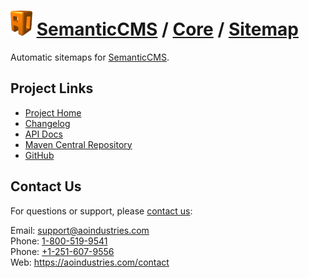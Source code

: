 # [<img src="ao-logo.png" alt="AO Logo" width="35" height="40">](https://aoindustries.com/) [SemanticCMS](https://semanticcms.com/) / [Core](https://semanticcms.com/core/) / [Sitemap](https://semanticcms.com/core/sitemap/)
Automatic sitemaps for [SemanticCMS](https://semanticcms.com/).

## Project Links
* [Project Home](https://semanticcms.com/core/sitemap/)
* [Changelog](https://semanticcms.com/core/sitemap/changelog)
* [API Docs](https://semanticcms.com/core/sitemap/apidocs/)
* [Maven Central Repository](https://search.maven.org/#search%7Cgav%7C1%7Cg:%22com.semanticcms%22%20AND%20a:%22semanticcms-core-sitemap%22)
* [GitHub](https://github.com/aoindustries/semanticcms-core-sitemap)

## Contact Us
For questions or support, please [contact us](https://aoindustries.com/contact):

Email: [support@aoindustries.com](mailto:support@aoindustries.com)  
Phone: [1-800-519-9541](tel:1-800-519-9541)  
Phone: [+1-251-607-9556](tel:+1-251-607-9556)  
Web: https://aoindustries.com/contact
